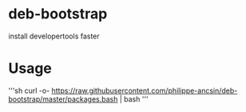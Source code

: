 # deb-bootstrap
install developertools faster

# Usage
'''sh
curl -o- https://raw.githubusercontent.com/philippe-ancsin/deb-bootstrap/master/packages.bash | bash
'''
